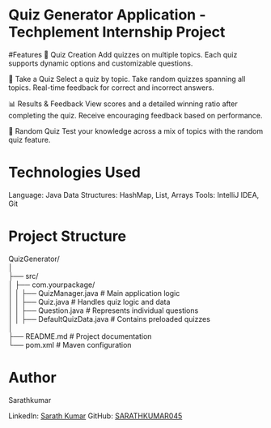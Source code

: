 # Quiz Generator Application - Techplement Internship Project

#Features
📝 Quiz Creation
Add quizzes on multiple topics.
Each quiz supports dynamic options and customizable questions.

🧠 Take a Quiz
Select a quiz by topic.
Take random quizzes spanning all topics.
Real-time feedback for correct and incorrect answers.

📊 Results & Feedback
View scores and a detailed winning ratio after completing the quiz.
Receive encouraging feedback based on performance.

🎲 Random Quiz
Test your knowledge across a mix of topics with the random quiz feature.

# Technologies Used
Language: Java
Data Structures: HashMap, List, Arrays
Tools: IntelliJ IDEA, Git

# Project Structure
QuizGenerator/  
│  
├── src/  
│   ├── com.yourpackage/  
│   │   ├── QuizManager.java        # Main application logic  
│   │   ├── Quiz.java               # Handles quiz logic and data  
│   │   ├── Question.java           # Represents individual questions  
│   │   ├── DefaultQuizData.java    # Contains preloaded quizzes  
│  
├── README.md                       # Project documentation  
└── pom.xml                         # Maven configuration

# Author
Sarathkumar

LinkedIn: [Sarath Kumar](https://www.linkedin.com/in/sarathkumar-t/)
GitHub: [SARATHKUMAR045](https://github.com/SARATHKUMAR045)
